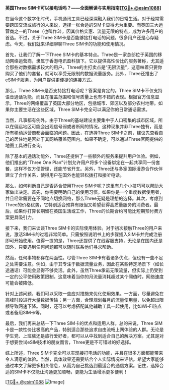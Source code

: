 **英国Three SIM卡可以接电话吗？——全面解读与实用指南[[TG💪+ @esim1088](https://t.me/s/esim1088)]**

在当今这个数字化时代，手机通讯工具已经深深融入我们的日常生活。对于经常需要跨国交流或旅行的人来说，选择一张合适的SIM卡显得尤为重要。而英国三大运营商之一的Three（也叫作3），因其价格实惠、流量无限的特点，成为许多用户的首选。不过，关于Three SIM卡是否能够接打电话的问题，很多用户还是心存疑虑。今天，我们就来详细聊聊Three SIM卡的功能和使用情况。

首先，让我们了解一下Three SIM卡的基本特点。Three是一家总部位于英国的移动网络运营商，隶属于香港电讯盈科旗下。它以提供高性价比的服务著称，尤其适合那些对数据需求较大的用户。Three的主打卖点是“无限流量”，这意味着只要你购买了他们的套餐，就可以享受无限制的数据流量服务。此外，Three还推出了eSIM卡服务，为用户提供更便捷的连接方式。

那么，Three SIM卡是否支持接打电话呢？答案是肯定的。Three SIM卡不仅支持语音通话功能，而且在覆盖范围和信号质量上也有不错的表现。根据官方信息显示，Three的网络覆盖了英国大部分地区，包括城市、郊区以及部分农村地带。如果你主要生活在这些区域，Three SIM卡完全可以满足你的日常通话需求。

当然，凡事都有例外。由于Three的基站建设主要集中于人口密集的城市区域，所以在偏远地区可能会出现信号弱或者断网的情况。这种现象并非Three独有，而是所有移动运营商都会面临的问题。因此，在选择Three SIM卡之前，建议先查看自己的居住地是否处于其网络覆盖范围内。如果不确定，可以通过Three官网提供的地图工具进行查询。

除了基本的通话功能外，Three还提供了一些额外的服务来提升用户体验。例如，他们推出的“Three One Plan”计划允许用户将多个设备绑定在一起共享同一份套餐，这样不仅方便管理，还能节省开支。另外，Three还与多家国际漫游合作伙伴建立了合作关系，使得用户在国外也能轻松拨打和接听电话。

那么，如何判断自己是否适合使用Three SIM卡呢？这里有几个小技巧可以帮助大家做出决定。首先，你需要明确自己的使用习惯。如果你是一个重度数据使用者，并且经常需要在不同地点切换网络，那么Three无疑是理想的选择。其次，考虑到Three的价格优势，它特别适合预算有限但又希望获得高质量服务的消费者。最后，如果你打算长期留在英国生活或工作，Three的长期合约可能比短期预付费方案更具吸引力。

接下来，我们来谈谈Three SIM卡的实际使用体验。对于初次接触Three的用户来说，激活SIM卡的过程非常简单。只需按照说明书上的步骤插入SIM卡并完成注册即可开始使用。值得一提的是，Three还提供了在线客服支持，无论是在国内还是国外，只要遇到任何问题都可以随时联系他们寻求帮助。

然而，任何事物都存在两面性。尽管Three SIM卡有着诸多优点，但也有一些不足之处需要注意。例如，由于其专注于数据流量业务，因此在某些特定场景下（如长途通话）可能会显得不够灵活。此外，虽然Three承诺无限流量，但实际上仍受到一定的公平使用政策限制。这意味着当你的月流量消耗超过某个阈值时，网络速度可能会被降低。

针对上述问题，我们可以采取一些应对措施来优化使用效果。一方面，尽量避免在高峰时段进行大量数据传输；另一方面，合理规划每月的流量使用量，以免超出限额导致网速下降。同时，还可以考虑搭配其他辅助工具一起使用，比如Wi-Fi热点或者备用SIM卡等。

最后，我们再来总结一下Three SIM卡的优点和适用人群。总的来说，Three SIM卡是一款性价比极高的产品，特别适合那些追求自由流畅上网体验的人群。无论是学生党、上班族还是旅行爱好者，都可以从中找到适合自己的解决方案。尤其是对于想要尝试eSIM技术的朋友而言，Three更是不可错过的好选择。

综上所述，Three SIM卡完全可以实现接打电话的功能，并且在很多方面都能带来令人满意的体验。当然，具体效果还需要结合个人实际情况来评估。希望大家能够通过本文了解更多相关信息，从而为自己挑选到最适合的通信方案。记住，选择合适的SIM卡不仅能让沟通更加顺畅，更能为生活增添更多便利！

[[TG💪+ @esim1088](https://t.me/s/esim1088) ![Image](https://i.postimg.cc/4NQfJmqS/Snipaste-2025-05-13-00-14-12.png)]